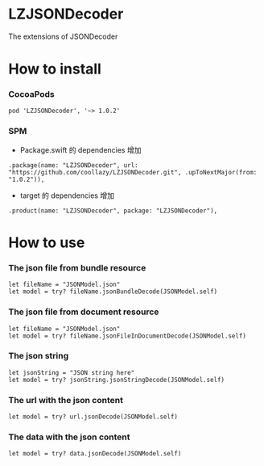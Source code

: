 # LZJSONDecoder

The extensions of JSONDecoder

# How to install

### CocoaPods

```
pod 'LZJSONDecoder', '~> 1.0.2'
```

### SPM

- Package.swift 的 dependencies 增加

```
.package(name: "LZJSONDecoder", url: "https://github.com/coollazy/LZJSONDecoder.git", .upToNextMajor(from: "1.0.2")),
```

- target 的 dependencies 增加

```
.product(name: "LZJSONDecoder", package: "LZJSONDecoder"),
```

# How to use

### The json file from bundle resource

```
let fileName = "JSONModel.json"
let model = try? fileName.jsonBundleDecode(JSONModel.self)
```

### The json file from document resource

```
let fileName = "JSONModel.json"
let model = try? fileName.jsonFileInDocumentDecode(JSONModel.self)
```

### The json string

```
let jsonString = "JSON string here"
let model = try? jsonString.jsonStringDecode(JSONModel.self)
```

### The url with the json content

```
let model = try? url.jsonDecode(JSONModel.self)
```

### The data with the json content

```
let model = try? data.jsonDecode(JSONModel.self)
```

